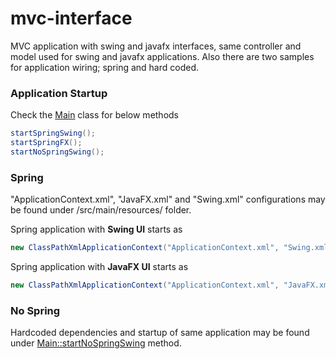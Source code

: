 # mvc-interface
MVC application with swing and javafx interfaces, same controller and model used for swing and javafx applications. Also there are two samples for application wiring; spring and hard coded.

### Application Startup
Check the [Main](https://github.com/canmogol/mvc-interface/blob/master/src/main/java/com/fererlab/app/Main.java) class for below methods
```java
startSpringSwing();
startSpringFX();
startNoSpringSwing();
```

### Spring
"ApplicationContext.xml", "JavaFX.xml" and "Swing.xml" configurations may be found under /src/main/resources/ folder.

Spring application with <b>Swing UI</b> starts as
```java
new ClassPathXmlApplicationContext("ApplicationContext.xml", "Swing.xml");
```

Spring application with <b>JavaFX UI</b> starts as
```java
new ClassPathXmlApplicationContext("ApplicationContext.xml", "JavaFX.xml");
```

### No Spring
Hardcoded dependencies and startup of same application may be found under [Main::startNoSpringSwing](https://github.com/canmogol/mvc-interface/blob/master/src/main/java/com/fererlab/app/Main.java#L36) method.

